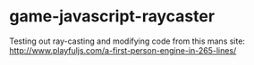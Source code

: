 # game-javascript-raycaster
Testing out ray-casting and modifying code from this mans site: http://www.playfuljs.com/a-first-person-engine-in-265-lines/
